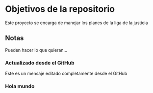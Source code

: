 # Objetivos de la repositorio

Este proyecto se encarga de manejar los planes de la liga de la justicia


## Notas
Pueden hacer lo que quieran...

### Actualizado desde el GitHub
Este es un mensaje editado completamente desde el GitHub

### Hola mundo
